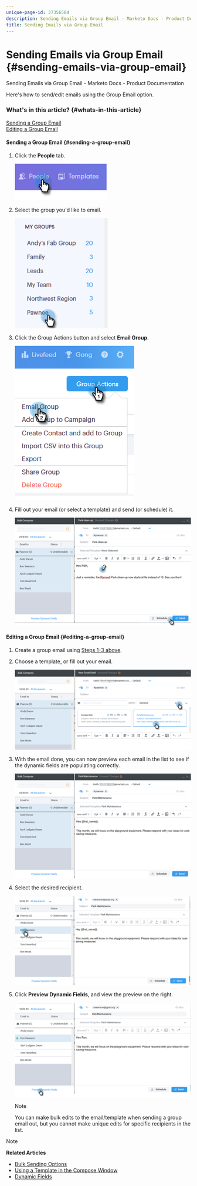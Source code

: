 ```yaml
---
unique-page-id: 37356584
description: Sending Emails via Group Email - Marketo Docs - Product Documentation
title: Sending Emails via Group Email
---
```


# Sending Emails via Group Email {#sending-emails-via-group-email}

Sending Emails via Group Email - Marketo Docs - Product Documentation

Here's how to send/edit emails using the Group Email option.

### What's in this article? {#whats-in-this-article}

[Sending a Group Email](#sending-a-group-email)  
[Editing a Group Email](#editing-a-group-email)

#### Sending a Group Email {#sending-a-group-email}

1. Click the **People** tab.

   ![](assets/one-3.png)

1. Select the group you'd like to email.

   ![](assets/two-3.png)

1. Click the Group Actions button and select **Email Group**.

   ![](assets/three-3.png)

1. Fill out your email (or select a template) and send (or schedule) it.

   ![](assets/four-3.png)

#### Editing a Group Email {#editing-a-group-email}

1. Create a group email using [Steps 1-3 above](https://docs.marketo.com/display/DOCS/Sending+Emails+via+Group+Email#SendingEmailsviaGroupEmail-SendingaGroupEmail).
1. Choose a template, or fill out your email.

   ![](assets/edit-two.png)

1. With the email done, you can now preview each email in the list to see if the dynamic fields are populating correctly.

   ![](assets/edit-three.png)

1. Select the desired recipient.

   ![](assets/edit-four.png)

1. Click **Preview Dynamic Fields**, and view the preview on the right.

   ![](assets/edit-five.png)

   >[!NOTE]
   >
   >You can make bulk edits to the email/template when sending a group email out, but you cannot make unique edits for specific recipients in the list.

>[!NOTE]
>
>**Related Articles**
>
>* [Bulk Sending Options](http://docs.marketo.com/x/HwQ6Ag)
>* [Using a Template in the Compose Window](http://docs.marketo.com/x/MQQ6Ag)
>* [Dynamic Fields](http://docs.marketo.com/x/wwDb)
>

